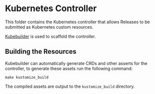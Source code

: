 # Kubernetes Controller

This folder contains the Kubernetes controller that allows Releases to be submitted as Kubernetes
custom resources.

[Kubebuilder](https://book.kubebuilder.io/) is used to scaffold the controller.

## Building the Resources
Kubebuilder can automatically generate CRDs and other asserts for the controller, to generate these assets
run the following command:

```
make kustomize_build
```

The compiled assets are output to the `kustomize_build` directory.
